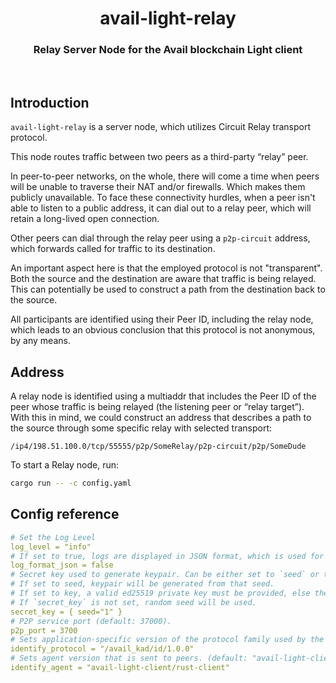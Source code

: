 <div align="Center">
<h1>avail-light-relay</h1>
<h3>Relay Server Node for the Avail blockchain Light client</h3>
</div>

<br>

## Introduction

`avail-light-relay` is a server node, which utilizes Circuit Relay transport protocol.

This node routes traffic between two peers as a third-party “relay” peer. 

In peer-to-peer networks, on the whole, there will come a time when peers will be unable to traverse their NAT and/or firewalls. Which makes them publicly unavailable. To face these connectivity hurdles, when a peer isn't able to listen to a public address, it can dial out to a relay peer, which will retain a long-lived open connection.

Other peers can dial through the relay peer using a `p2p-circuit` address, which forwards called for traffic to its destination.

An important aspect here is that the employed protocol is not "transparent". Both the source and the destination are aware that traffic is being relayed. This can potentially be used to construct a path from the destination back to the source.

All participants are identified using their Peer ID, including the relay node, which leads to an obvious conclusion that this protocol is not anonymous, by any means.

## Address

A relay node is identified using a multiaddr that includes the Peer ID of the peer whose traffic is being relayed (the listening peer or “relay target”). With this in mind, we could construct an address that describes a path to the source through some specific relay with selected transport:

```/ip4/198.51.100.0/tcp/55555/p2p/SomeRelay/p2p-circuit/p2p/SomeDude```

To start a Relay node, run:

```bash
cargo run -- -c config.yaml  
```

## Config reference
```yaml
# Set the Log Level
log_level = "info"
# If set to true, logs are displayed in JSON format, which is used for structured logging. Otherwise, plain text format is used (default: false).
log_format_json = false
# Secret key used to generate keypair. Can be either set to `seed` or to `key`.
# If set to seed, keypair will be generated from that seed.
# If set to key, a valid ed25519 private key must be provided, else the client will fail
# If `secret_key` is not set, random seed will be used.
secret_key = { seed="1" }
# P2P service port (default: 37000).
p2p_port = 3700
# Sets application-specific version of the protocol family used by the peer. (default: "/avail_kad/id/1.0.0")
identify_protocol = "/avail_kad/id/1.0.0"
# Sets agent version that is sent to peers. (default: "avail-light-client/rust-client")
identify_agent = "avail-light-client/rust-client"
```
